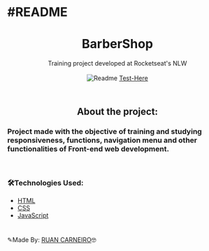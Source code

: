 # #README

<p align="center"> 
  <a alt=GitHub href="https://github.com/ruanmatos01">
  <a href="https://www.linkedin.com/in/ruan-carneiro-1b5464210/">
  <a href=""> </a>
</p>

<div align="center">
   <h1>BarberShop</h1>
   Training project developed at Rocketseat's NLW
</div>

<br>
<div align="center">
<img alt="Readme" title="Readme" src="./.github/barbershop.gif">
  <a href="https://ruanmatos01.github.io/barbershop/">Test-Here</a>
</div>

<br>

#

<h2 align="center">About the project:</h2>

<h3>Project made with the objective of training and studying responsiveness, functions, navigation menu and other functionalities of Front-end web development.</h3>
<br>

<h3>🛠️Technologies Used:</h3>

- [HTML](https://www.learn-html.org)
- [CSS](https://www.w3.org/Style/CSS/Overview.en.html)
- [JavaScript](https://www.javascript.com)

#

✎Made By: [RUAN CARNEIRO](https://www.linkedin.com/in/ruan-carneiro-1b5464210/)🤓
